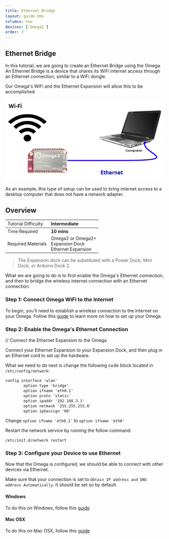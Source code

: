 ```yaml
---
title: Ethernet Bridge
layout: guide.hbs
columns: two
devices: [ Omega2 ]
order: 3
---
```


## Ethernet Bridge


In this tutorial, we are going to create an Ethernet Bridge using the Omega. An Ethernet Bridge is a device that shares its WiFi internet access through an Ethernet connection, similar to a WiFi dongle.

Our Omega's WiFi and the Ethernet Expansion will allow this to be accomplished.

![illustration](../img/ethernet-bridge-illustration.png)

As an example, this type of setup can be used to bring internet access to a desktop computer that does not have a network adapter.

## Overview

| <span style="font-weight:normal">Tutorial Difficulty</span> | Intermediate |
| :--- | :--- |
| Time Required| **10 mins** |
| Required Materials | Omega2 or Omega2+<br>Expansion Dock<br>Ethernet Expansion |

>The Expansion dock can be substituted with a Power Dock, Mini Dock, or Arduino Dock 2.

What we are going to do is to first enable the Omega's Ethernet connection, and then to bridge the wireless internet connection with an Ethernet connection.


<!-- The Steps -->

### Step 1: Connect Omega WiFi to the Internet

To begin, you'll need to establish a wireless connection to the Internet on your Omega. Follow this [guide](../Get-Started) to learn more on how to set up your Omega.


<!-- Step 2 -->

### Step 2: Enable the Omega's Ethernet Connection

// Connect the Ethernet Expansion to the Omega

Connect your Ethernet Expansion to your Expansion Dock, and then plug in an Ethernet cord to set up the hardware.

What we need to do next is change the following code block located in `/etc/config/network`:

```
config interface 'wlan'
        option type 'bridge'
        option ifname 'eth0.1'
        option proto 'static'
        option ipaddr '192.168.3.1'
        option netmask '255.255.255.0'
        option ip6assign '60'

```

Change `option ifname 'eth0.1'` to `option ifname 'eth0'`


Restart the network service by running the follow command:
```
/etc/init.d/network restart
```



<!-- Step 3 -->
### Step 3: Configure your Device to use Ethernet

Now that the Omega is configured, we should be able to connect with other devices via Ethernet.

Make sure that your connection is set to `Obtain IP address and DNS address Automatically`. It should be set so by default.


#### Windows
To do this on Windows, follow this [guide](http://www.computerhope.com/issues/ch001048.htm)


#### Mac OSX
To do this on Mac OSX, follow this [guide](https://www.cs.cmu.edu/~help/networking/dhcp_info/dhcp_mac.html)

<!-- ### Linux -->

<!-- Not sure how to do or how to test that this actually does the thing? -->
